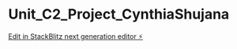 # Unit_C2_Project_CynthiaShujana

[Edit in StackBlitz next generation editor ⚡️](https://stackblitz.com/~/github.com/cynthias94/Unit_C2_Project_CynthiaShujana)